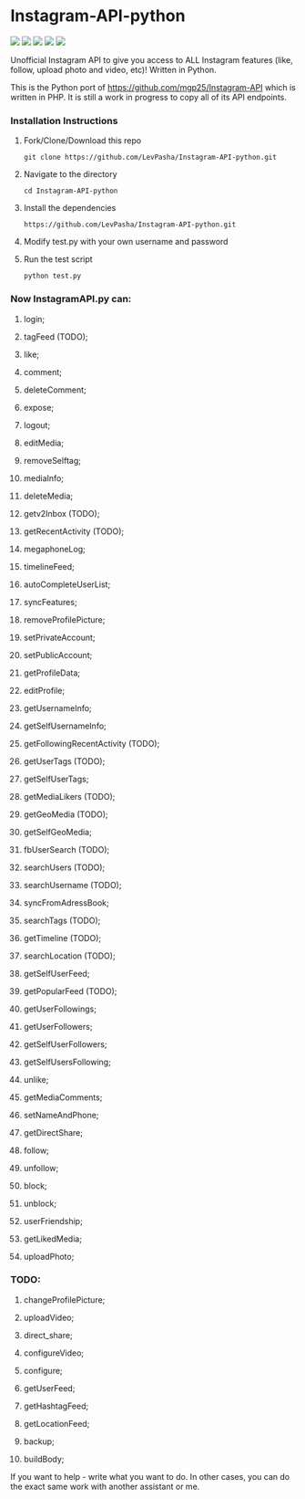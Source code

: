 # Instagram-API-python
<img src="https://img.shields.io/badge/Coverege-65%25-yellow.svg">
<img src="https://img.shields.io/badge/Version-b%200.01-orange.svg">
<a href="https://www.paypal.com/cgi-bin/webscr?cmd=_donations&business=7BMM6JGE73322&lc=US&item_name=GitHub%20donation&currency_code=USD&bn=PP%2dDonationsBF%3abtn_donate_SM%2egif%3aNonHosted" title="Support project"><img src="https://img.shields.io/badge/Support%20project-paypal-brightgreen.svg"></a>
<a href="https://github.com/LevPasha/Instagram-bot-cs" title="Instagram C# bot"><img src="https://img.shields.io/badge/C%23%20InstaBot-v1.0-blue.svg"></a>
<a href="https://github.com/LevPasha/instabot.py" title="python InstaBot"><img src="https://img.shields.io/badge/python%20InstaBot-v1.0.1-blue.svg"></a>

Unofficial Instagram API to give you access to ALL Instagram features (like, follow, upload photo and video, etc)! Written in Python.

This is the Python port of https://github.com/mgp25/Instagram-API which is written in PHP. 
It is still a work in progress to copy all of its API endpoints.


### Installation Instructions

1. Fork/Clone/Download this repo

    `git clone https://github.com/LevPasha/Instagram-API-python.git`


2. Navigate to the directory

    `cd Instagram-API-python`


3. Install the dependencies

    `https://github.com/LevPasha/Instagram-API-python.git`


4. Modify test.py with your own username and password


5. Run the test script

    `python test.py`
    

### Now InstagramAPI.py can:

1) login;

2) tagFeed (TODO);

3) like;

4) comment;

5) deleteComment;

6) expose;

7) logout;

8) editMedia;

9) removeSelftag;

10) mediaInfo;

11) deleteMedia;

12) getv2Inbox (TODO);

13) getRecentActivity (TODO);

14) megaphoneLog;

15) timelineFeed;

16) autoCompleteUserList;

17) syncFeatures;

18) removeProfilePicture;

19) setPrivateAccount;

20) setPublicAccount;

21) getProfileData;

22) editProfile;

23) getUsernameInfo;

24) getSelfUsernameInfo;

25) getFollowingRecentActivity (TODO);

26) getUserTags (TODO);

27) getSelfUserTags;

28) getMediaLikers (TODO);

29) getGeoMedia (TODO);

30) getSelfGeoMedia;

31) fbUserSearch (TODO);

32) searchUsers (TODO);

33) searchUsername (TODO);

34) syncFromAdressBook;

35) searchTags (TODO);

36) getTimeline (TODO);

37) searchLocation (TODO);

38) getSelfUserFeed;

39) getPopularFeed (TODO);

40) getUserFollowings;

41) getUserFollowers;

42) getSelfUserFollowers;

43) getSelfUsersFollowing;

44) unlike;

45) getMediaComments;

46) setNameAndPhone;

47) getDirectShare;

48) follow;

49) unfollow;

50) block;

51) unblock;

52) userFriendship;

53) getLikedMedia;

54) uploadPhoto;

### TODO:

1) changeProfilePicture;

3) uploadVideo;

4) direct_share;

5) configureVideo;

6) configure;

7) getUserFeed;

8) getHashtagFeed;

9) getLocationFeed;

10) backup;

11) buildBody;

If you want to help - write what you want to do. In other cases, you can do the exact same work with another assistant or me.
